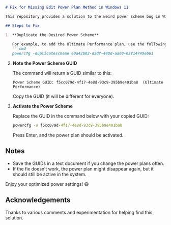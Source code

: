 

```markdown
# Fix for Missing Edit Power Plan Method in Windows 11

This repository provides a solution to the weird power scheme bug in Windows 11 where the "Edit Power Plan" method is missing.

## Steps to Fix

1. **Duplicate the Desired Power Scheme**

   For example, to add the Ultimate Performance plan, use the following command:
   ```cmd
   powercfg -duplicatescheme e9a42b02-d5df-448d-aa00-03f14749eb61
   ```

2. **Note the Power Scheme GUID**

   The command will return a GUID similar to this:
   ```
   Power Scheme GUID: f5cc079d-4f17-4e8d-93c9-395b9e401ba8  (Ultimate Performance)
   ```

   Copy the GUID (it will be different for everyone).

3. **Activate the Power Scheme**

   Replace the GUID in the command below with your copied GUID:
   ```cmd
   powercfg -s f5cc079d-4f17-4e8d-93c9-395b9e401ba8
   ```

   Press Enter, and the power plan should be activated.

## Notes

- Save the GUIDs in a text document if you change the power plans often.
- If the fix doesn’t work, the power plan might disappear again, but it should still be active in the system.

Enjoy your optimized power settings! 😃

## Acknowledgements

Thanks to various comments and experimentation for helping find this solution.
```

